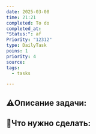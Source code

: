 ```yaml
---
date: 2025-03-08
time: 21:21
completed: To do
completed_at: 
"Status:": af
Priority: "12312"
type: DailyTask
poins: 1
priority: 4
source: 
tags:
  - tasks

---
```


## ⚠️Описание задачи:



## 📝Что нужно сделать:
